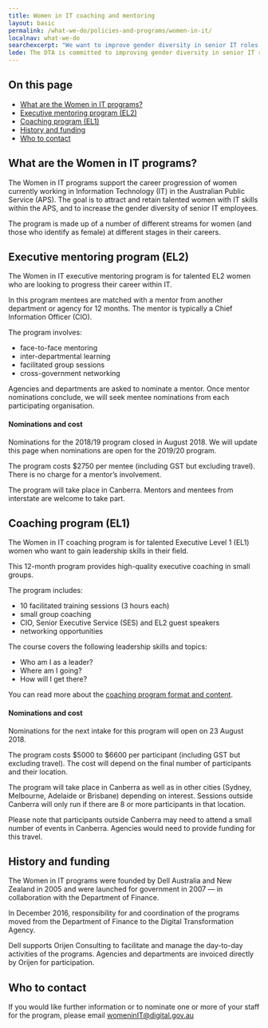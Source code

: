 ```yaml
---
title: Women in IT coaching and mentoring
layout: basic
permalink: /what-we-do/policies-and-programs/women-in-it/
localnav: what-we-do
searchexcerpt: "We want to improve gender diversity in senior IT roles within the Australian Public Service. Find out about the programs we offer for women in the APS."
lede: The DTA is committed to improving gender diversity in senior IT roles within the Australian Public Service. Find out about the coaching and mentoring programs currently on offer, and what we’re planning for the future.
---
```

<nav class="index-links">
  <h2>On this page</h2>
  <ul>
    <li>
      <a href="#What-are-the-Women-in-IT-programs">
        What are the Women in IT programs?
      </a>
    </li>
    <li>
      <a href="#Executive-mentoring-program">
        Executive mentoring program (EL2)
      </a>
    </li>
    <li>
      <a href="#Coaching-program">
        Coaching program (EL1)
      </a>
    </li>
    <li>
      <a href="#History-and-funding">
        History and funding
      </a>
    </li>
    <li>
      <a href="#Who-to-contact">
        Who to contact
      </a>
    </li>
  </ul>
</nav>

<h2 id="What-are-the-Women-in-IT-programs">What are the Women in IT programs?</h2>
<p>The Women in IT programs support the career progression of women currently working in Information Technology (IT) in the Australian Public Service (APS). The goal is to attract and retain talented women with IT skills within the APS, and to increase the gender diversity of senior IT employees. </p>

<p>The program is made up of a number of different streams for women (and those who identify as female) at different stages in their careers.</p>

<h2 id="Executive-mentoring-program">Executive mentoring program (EL2)</h2>

<p>The Women in IT executive mentoring program is for talented EL2 women who are looking to progress their career within IT.</p>

<p>In this program mentees are matched with a mentor from another department or agency for 12 months. The mentor is typically a Chief Information Officer (CIO).</p>

<p>The program involves:</p>
<ul>
<li>face-to-face mentoring</li>
<li>inter-departmental learning</li>
<li>facilitated group sessions</li>
<li>cross-government networking</li>
</ul>
<p>Agencies and departments are asked to nominate a mentor. Once mentor nominations conclude, we will seek mentee nominations from each participating organisation.</p>
<h4>Nominations and cost</h4>
<p>Nominations for the 2018/19 program closed in August 2018. We will update this page when nominations are open for the 2019/20 program.</p>

<p>The program costs $2750 per mentee (including GST but excluding travel). There is no charge for a mentor’s involvement.</p>

<p>The program will take place in Canberra. Mentors and mentees from interstate are welcome to take part.</p>

<h2 id="Coaching-program">Coaching program (EL1)</h2>
<p>The Women in IT coaching program is for talented Executive Level 1 (EL1) women who want to gain leadership skills in their field.</p>
<p>This 12-month program provides high-quality executive coaching in small groups.</p>
<p>The program includes:</p>
<ul>
<li>10 facilitated training sessions (3 hours each)</li>
<li>small group coaching</li>
<li>CIO, Senior Executive Service (SES) and EL2 guest speakers</li>
<li>networking opportunities</li>
</ul>
<p>The course covers the following leadership skills and topics:</p>
<ul>
<li>Who am I as a leader?</li>
<li>Where am I going?</li>
<li>How will I get there?</li>
</ul>
<p>You can read more about the <a href="https://beta.dta.gov.au/node/493">coaching program format and content</a>.</p>

<h4>Nominations and cost</h4>
<p>Nominations for the next intake for this program will open on 23 August 2018.</p>
<p>The program costs $5000 to $6600 per participant (including GST but excluding travel). The cost will depend on the final number of participants and their location.</p>
<p>The program will take place in Canberra as well as in other cities (Sydney, Melbourne, Adelaide or Brisbane) depending on interest. Sessions outside Canberra will only run if there are 8 or more participants in that location.</p>
<p>Please note that participants outside Canberra may need to attend a small number of events in Canberra. Agencies would need to provide funding for this travel.</p>

<h2 id="History-and-funding">History and funding</h2>
<p>The Women in IT programs were founded by Dell Australia and New Zealand in 2005 and were launched for government in 2007 &mdash; in collaboration with the Department of Finance.</p>
<p>In December 2016, responsibility for and coordination of the programs moved from the Department of Finance to the Digital Transformation Agency.</p>
<p>Dell supports Orijen Consulting to facilitate and manage the day-to-day activities of the programs. Agencies and departments are invoiced directly by Orijen for participation.</p>

<h2 id="Who-to-contact">Who to contact</h2>
<p>If you would like further information or to nominate one or more of your staff for the program, please email <a href="mailto:womeninIT@digital.gov.au?Subject=Women%20in%20IT" target="_top">womeninIT@digital.gov.au</a></p>
